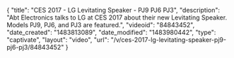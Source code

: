{
    "title": "CES 2017 - LG Levitating Speaker - PJ9 PJ6 PJ3",
    "description": "Abt Electronics talks to LG at CES 2017 about their new Levitating Speaker. Models PJ9, PJ6, and PJ3 are featured.",
    "videoid": "84843452",
    "date_created": "1483813089",
    "date_modified": "1483980442",
    "type": "captivate",
    "layout": "video",
    "url": "\/v\/ces-2017-lg-levitating-speaker-pj9-pj6-pj3\/84843452"
}